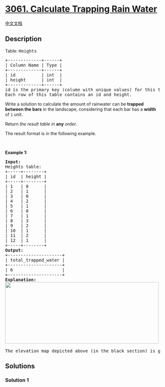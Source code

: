 # [3061. Calculate Trapping Rain Water](https://leetcode.com/problems/calculate-trapping-rain-water)

[中文文档](/solution/3000-3099/3061.Calculate%20Trapping%20Rain%20Water/README.md)

<!-- tags: -->

## Description

<p>Table: <font face="monospace">Heights</font></p>

<pre>
+-------------+------+
| Column Name | Type |
+-------------+------+
| id          | int  |
| height      | int  |
+-------------+------+
id is the primary key (column with unique values) for this table, and it is guaranteed to be in sequential order.
Each row of this table contains an id and height.
</pre>

<p>Write a solution to calculate the amount of rainwater can be <strong>trapped between the bars</strong> in the landscape, considering that each bar has a <strong>width</strong> of <code>1</code> unit.</p>

<p>Return <em>the result table in </em><strong>any</strong><em> order.</em></p>

<p>The result format is in the following example.</p>

<p>&nbsp;</p>
<p><strong class="example">Example 1:</strong></p>

<pre>
<strong>Input:</strong> 
Heights table:
+-----+--------+
| id  | height |
+-----+--------+
| 1   | 0      |
| 2   | 1      |
| 3   | 0      |
| 4   | 2      |
| 5   | 1      |
| 6   | 0      |
| 7   | 1      |
| 8   | 3      |
| 9   | 2      |
| 10  | 1      |
| 11  | 2      |
| 12  | 1      |
+-----+--------+
<strong>Output:</strong> 
+---------------------+
| total_trapped_water | 
+---------------------+
| 6                   | 
+---------------------+
<strong>Explanation:</strong> 
<img src="https://fastly.jsdelivr.net/gh/doocs/leetcode@main/solution/3000-3099/3061.Calculate%20Trapping%20Rain%20Water/images/trapping_rain_water.png" style="width:500px; height:200px;" />

The elevation map depicted above (in the black section) is graphically represented with the x-axis denoting the id and the y-axis representing the heights [0,1,0,2,1,0,1,3,2,1,2,1]. In this scenario, 6 units of rainwater are trapped within the blue section.
</pre>

## Solutions

### Solution 1

<!-- tabs:start -->

```sql

```

<!-- tabs:end -->

<!-- end -->
